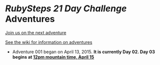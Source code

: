 # *RubySteps 21 Day Challenge* Adventures

[Join us on the next adventure](http://www.rubysteps.com/#21-day-challenge)

[See the wiki for information on adventures](https://github.com/RubySteps/21-day-challenge/wiki/Adventures)

* Adventure 001 began on April 13, 2015. **It is currently Day 02. Day 03 begins at [12pm mountain time, April 15](http://everytimezone.com/#2015-4-15,360,cn3)**
